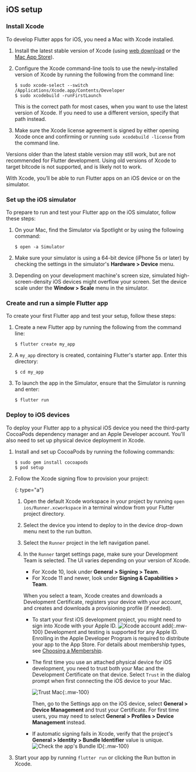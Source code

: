 ## iOS setup

### Install Xcode

To develop Flutter apps for iOS, you need a Mac with Xcode installed.

 1. Install the latest stable version of Xcode
    (using [web download][] or the [Mac App Store][]).
 1. Configure the Xcode command-line tools to use the
    newly-installed version of Xcode by
    running the following from the command line:

    ```terminal
    $ sudo xcode-select --switch /Applications/Xcode.app/Contents/Developer
    $ sudo xcodebuild -runFirstLaunch
    ```

    This is the correct path for most cases,
    when you want to use the latest version of Xcode.
    If you need to use a different version,
    specify that path instead.

 1. Make sure the Xcode license agreement is signed by
    either opening Xcode once and confirming or running
    `sudo xcodebuild -license` from the command line.

Versions older than the latest stable version may still work,
but are not recommended for Flutter development.
Using old versions of Xcode to target bitcode is not
supported, and is likely not to work.

With Xcode, you’ll be able to run Flutter apps on
an iOS device or on the simulator.

### Set up the iOS simulator

To prepare to run and test your Flutter app on the iOS simulator,
follow these steps:

 1. On your Mac, find the Simulator via Spotlight or
    by using the following command:

    ```terminal
    $ open -a Simulator
    ```

 2. Make sure your simulator is using a 64-bit device
    (iPhone 5s or later) by checking the settings in
    the simulator's **Hardware > Device** menu.
 3. Depending on your development machine's screen size,
    simulated high-screen-density iOS devices
    might overflow your screen. Set the device scale under the
    **Window > Scale** menu in the simulator.

### Create and run a simple Flutter app

To create your first Flutter app and test your setup,
follow these steps:

 1. Create a new Flutter app by running the following from the
    command line:

    ```terminal
    $ flutter create my_app
    ```

 2. A `my_app` directory is created, containing Flutter's starter app.
    Enter this directory:

    ```terminal
    $ cd my_app
    ```

 3. To launch the app in the Simulator,
    ensure that the Simulator is running and enter:

    ```terminal
    $ flutter run
    ```

### Deploy to iOS devices

To deploy your Flutter app to a physical iOS device
you need the third-party CocoaPods dependency manager
and an Apple Developer account. You'll also need
to set up physical device deployment in Xcode.

 1. Install and set up CocoaPods by running the following commands:

    ```terminal
    $ sudo gem install cocoapods
    $ pod setup
    ```

 1. Follow the Xcode signing flow to provision your project:

     {: type="a"}
     1. Open the default Xcode workspace in your project by
        running `open ios/Runner.xcworkspace` in a terminal
        window from your Flutter project directory.
     1. Select the device you intend to deploy to in the device
        drop-down menu next to the run button.
     1. Select the `Runner` project in the left navigation panel.
     1. In the `Runner` target settings page,
        make sure your Development Team is selected.
        The UI varies depending on your version of Xcode.
        * For Xcode 10, look under **General > Signing > Team**.
        * For Xcode 11 and newer, look under
        **Signing & Capabilities > Team**.

        When you select a team,
        Xcode creates and downloads a Development Certificate,
        registers your device with your account,
        and creates and downloads a provisioning profile (if needed).

        * To start your first iOS development project,
          you might need to sign into
          Xcode with your Apple ID. ![Xcode account add][]{:.mw-100}
          Development and testing is supported for any Apple ID.
          Enrolling in the Apple Developer Program is required to
          distribute your app to the App Store.
          For details about membership types,
          see [Choosing a Membership][].

        <a name="trust"></a>
        * The first time you use an attached physical device for iOS
          development, you need to trust both your Mac and the
          Development Certificate on that device.
          Select `Trust` in the dialog prompt when
          first connecting the iOS device to your Mac.

          ![Trust Mac][]{:.mw-100}

          Then, go to the Settings app on the iOS device,
          select **General > Device Management**
          and trust your Certificate.
          For first time users, you may need to select
          **General > Profiles > Device Management** instead.

        * If automatic signing fails in Xcode, verify that the project's
          **General > Identity > Bundle Identifier** value is unique.
          ![Check the app's Bundle ID][]{:.mw-100}

 1. Start your app by running `flutter run`
    or clicking the Run button in Xcode.

[Check the app's Bundle ID]: /images/setup/xcode-unique-bundle-id.png
[Choosing a Membership]: https://developer.apple.com/support/compare-memberships
[Mac App Store]: https://itunes.apple.com/us/app/xcode/id497799835
[Trust Mac]: /images/setup/trust-computer.png
[web download]: https://developer.apple.com/xcode/
[Xcode account add]: /images/setup/xcode-account.png
